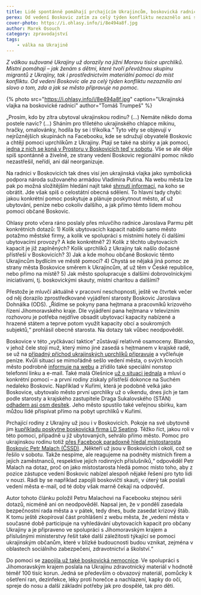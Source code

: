 ```yaml
---
title: Lidé spontánně pomáhají prchajícím Ukrajincům, boskovická radnice mlčí
perex: Od vedení Boskovic zatím za celý týden konfliktu nezaznělo ani slovo o tom, zda a jak se město připravuje na pomoc.
cover-photo: https://i.ohlasy.info/i/8e494a8f.jpg
author: Marek Osouch
category: zpravodajství
tags:
    - válka na Ukrajině
---
```


*Z válkou sužované Ukrajiny už dorazily na jižní Moravu tisíce uprchlíků. Místní pomáhají – jak ženám s dětmi, které tvoří převážnou skupinu migrantů z Ukrajiny, tak i prostřednictvím materiální pomoci do míst konfliktu. Od vedení Boskovic ale za celý týden konfliktu nezaznělo ani slovo o tom, zda a jak se město připravuje na pomoc.*

{% photo src="https://i.ohlasy.info/i/8e494a8f.jpg" caption="Ukrajinská vlajka na boskovické radnici" author="Tomáš Trumpeš" %}

„Prosím, kdo by zítra ubytoval ukrajinskou rodinu? (…) Nemáte někdo doma postele navíc? (…) Sháním pro tříletého ukrajinského chlapce mikinu, hračky, omalovánky, hodila by se i tříkolka.“ Tyto věty se objevují v nejrůznějších skupinách na Facebooku, kde se sdružují obyvatelé Boskovic a chtějí pomoci uprchlíkům z Ukrajiny. Ptají se také na sbírky a jak pomoci, [jedna z nich se koná v Prostoru v Boskovicích teď v sobotu](https://www.facebook.com/FilipVitekDobrodruh/posts/126035976652910). Vše se ale děje spíš spontánně a živelně, ze strany vedení Boskovic regionální pomoc nikdo nezastřešil, neřídí, ani dál neorganizuje.

Na radnici v Boskovicích tak dnes visí jen ukrajinská vlajka jako symbolická podpora národa sužovaného armádou Vladimira Putina. Na webu města lze pak po možná složitějším hledání najít také [shrnutí informací](https://boskovice.cz/dulezite-informace-valecny-konflikt-na-ukrajine/d-43596), na koho se obrátit. Jde však spíš o celostátní obecná sdělení. To hlavní tady chybí: jakou konkrétní pomoc poskytuje a plánuje poskytnout město, ať už ubytování, peníze nebo cokoliv dalšího, a jak přímo těmto lidem mohou pomoci občané Boskovic.

Ohlasy proto včera ráno poslaly přes mluvčího radnice Jaroslava Parmu pět konkrétních dotazů: 1) Kolik ubytovacích kapacit nabídlo samo město potažmo městské firmy, a kolik ve spolupráci s místními hotely či dalšími ubytovacími provozy? A kde konkrétně? 2) Kolik z těchto ubytovacích kapacit je již zaplněných? Kolik uprchlíků z Ukrajiny tak našlo dočasné přístřeší v Boskovicích? 3) Jak a kde mohou občané Boskovic těmto Ukrajincům bydlícím ve městě pomoci? 4) Chystá se nějaká jiná pomoc ze strany města Boskovice směrem k Ukrajincům, ať už těm v České republice, nebo přímo na místě? 5) Jak město spolupracuje s dalšími dobrovolnickými iniciativami, tj. boskovickými skauty, místní charitou a dalšími?

Přestože je mluvčí aktuálně v pracovní neschopnosti, ještě ve čtvrtek večer od něj dorazilo zprostředkované vyjádření starosty Boskovic Jaroslava Dohnálka (ODS). „Řídíme se pokyny pana hejtmana a pracovníků krizového řízení Jihomoravského kraje. Dle vyjádření pana hejtmana v televizním rozhovoru je potřeba nejdříve obsadit ubytovací kapacity nabízené a hrazené státem a teprve potom využít kapacity obcí a soukromých subjektů,“ prohlásil obecně starosta. Na dotazy tak vůbec neodpověděl. 

Boskovice v této „vyčkávací taktice“ zůstávají relativně osamoceny. Blansko, v jehož čele stojí muž, který mimo jiné zasedá s hejtmanem v krajské radě, se už na [případný příchod ukrajinských uprchlíků připravuje](https://www.blansko.cz/clanky/2022/03/mesto-chce-uvolnit-tri-miliony-na-pomoc-ukrajine-blansko-pripravuje-ubytovani-pro-uprchliky-i-nakup-zdravotnickeho-materialu#obsah) a vyčleňuje peníze. Kvůli situaci se mimořádně sešlo vedení města, o svých krocích město podrobně [informuje na webu](https://www.blansko.cz/informace/pomocukrajine/) a zřídilo také speciální nonstop telefonní linku a e-mail. Také malá Olešnice [už o situaci jednala](https://www.facebook.com/olesnicenamorave/posts/4943667509055673) a mluví o konkrétní pomoci – a první rodiny získaly přístřeší dokonce na Suchém nedaleko Boskovic. Například v Kuřimi, která je podobně velká jako Boskovice, ubytovalo město první uprchlíky už o víkendu, dnes jich je tam podle starosty a krajského zastupitele Draga Sukalovského (STAN) [odhadem asi osm desítek](https://www.facebook.com/drago.sukalovsky/posts/4713334402122574). Jeho město spustilo také veřejnou sbírku, kam můžou lidé přispívat přímo na pobyt uprchlíků v Kuřimi.

Prchající rodiny z Ukrajiny už jsou i v Boskovicích. Pokoje na své ubytovně jim [kupříkladu poskytne boskovická firma LD Seating](https://www.facebook.com/LDSeating/photos/a.164287230380643/2344392329036778/). Těžko říct, jakou roli v této pomoci, případně u již ubytovaných, sehrálo přímo město. Pomoc pro ukrajinskou rodinu totiž [přes Facebook paradoxně hledal místostarosta Boskovic Petr Malach (ČSSD)](https://www.facebook.com/petr.malach/posts/10224594412001469). „Někteří už jsou v Boskovicích i okolí, což se řešilo v sobotu. Takže nespíme, ale reagujeme na podněty místních firem a jejich zaměstnanců, respektive jejich rodinných příslušníků,“ odpověděl Petr Malach na dotaz, proč on jako místostarosta hledá pomoc místo toho, aby z pozice zástupce vedení Boskovic nabízel alespoň nějaké řešení pro tyto lidi v nouzi. Rádi by se například zapojili boskovičtí skauti, v úterý tak poslali vedení města e-mail, od té doby však marně čekají na odpověď.

Autor tohoto článku položil Petru Malachovi na Facebooku stejnou sérii dotazů, nicméně ani on neodpověděl. Napsal jen, že v pondělí zasedala bezpečnostní rada města a v pátek, tedy dnes, bude zasedat krizový štáb. K tomu ještě zkopíroval část prohlášení z webu města, že „vedení města v současné době participuje na vyhledávání ubytovacích kapacit pro občany Ukrajiny a je připraveno ve spolupráci s Jihomoravským krajem a příslušnými ministerstvy řešit také další záležitosti týkající se pomoci ukrajinským občanům, které v blízké budoucnosti budou vznikat, zejména v oblastech sociálního zabezpečení, zdravotnictví a školství.“

Do pomoci se [zapojila už také boskovická nemocnice](https://www.facebook.com/nemocniceboskovice/posts/7399309160094272). Ve spolupráci s Jihomoravským krajem poslala na Ukrajinu zdravotnický materiál v hodnotě téměř 100 tisíc korun. Jedná se především o obvazový materiál, pomůcky k ošetření ran, dezinfekce, léky proti horečce a nachlazení, kapky do očí, spreje do nosu a další základní potřeby jak pro dospělé, tak pro děti.